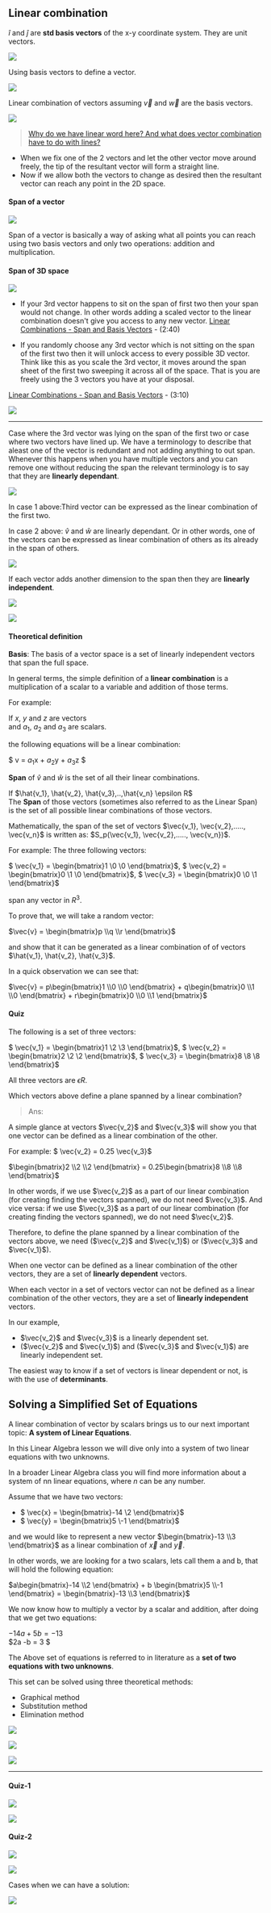 ## Linear combination

$\hat{i}$ and $\hat{j}$ are __std basis vectors__ of the x-y coordinate system. They are unit vectors.

![](images/10.PNG)

Using basis vectors to define a vector.

![](images/11.PNG)


Linear combination of vectors assuming $\vec{v}$ and $\vec{w}$ are the basis vectors.

![](images/12.PNG)

> [Why do we have linear word here? And what does vector combination have to do with lines?](https://youtu.be/fmal7UE7dEE)  
- When we fix one of the 2 vectors and let the other vector move around freely, the tip of the resultant vector will form a straight line.
- Now if we allow both the vectors to change as desired then the resultant vector can reach any point in the 2D space.

#### __Span of a vector__

![](images/13.PNG)

Span of a vector is basically a way of asking what all points you can reach using two basis vectors and only two operations: addition and multiplication.

#### Span of 3D space

![](images/14.PNG)

- If your 3rd vector happens to sit on the span of first two then your span would not change. In other words adding a scaled vector to the linear combination doesn't give you access to any new vector.
  [Linear Combinations - Span and Basis Vectors](https://youtu.be/RsKJNDTb8nw) - (2:40)

- If you randomly choose any 3rd vector which is not sitting on the span of the first two then it will unlock access to every possible 3D vector.  Think like this as you scale the 3rd vector, it moves around the span sheet of the first two sweeping it across all of the space. That is you are freely using the 3 vectors you have at your disposal.   

[Linear Combinations - Span and Basis Vectors](https://youtu.be/RsKJNDTb8nw) - (3:10)

![](images/15.PNG)

***

Case where the 3rd vector was lying on the span of the first two or case where two vectors have lined up. We have a terminology to describe that aleast one of the vector is redundant and not adding anything to out span. Whenever this happens when you have multiple vectors and you can remove one without reducing the span the relevant terminology is to say that they are __linearly dependant__.

![](images/16.PNG)

In case 1 above:Third vector can be expressed as the linear combination of the first two.

In case 2 above: $\hat{v}$ and $\hat{w}$ are linearly dependant. Or in other words, one of the vectors can be expressed as linear combination of others as its already in the span of others.

![](images/17.PNG)

If each vector adds another dimension to the span then they are __linearly independent__.

![](images/18.PNG)

![](images/19.PNG)

#### Theoretical definition  

 __Basis__: The basis of a vector space is a set of linearly independent vectors that span the full space.

In general terms, the simple definition of a __linear combination__ is a multiplication of a scalar to a variable and addition of those terms.

For example:

If _x_, _y_ and _z_ are vectors  
and $a_1$, $a_2$ and $a_3$ are scalars. 

the following equations will be a linear combination:

$ v =  $a_1$x + $a_2$y + $a_3$z   $


__Span__ of $\hat{v}$ and $\hat{w}$ is the set of all their linear combinations.

If $\hat{v_1}, \hat{v_2}, \hat{v_3},..,\hat{v_n} \epsilon R$  
The __Span__ of those vectors (sometimes also referred to as the Linear Span) is the set of all possible linear combinations of those vectors.

Mathematically, the span of the set of vectors $\vec{v_1}, \vec{v_2},....., \vec{v_n}$ is written as:  $S_p(\vec{v_1}, \vec{v_2},....., \vec{v_n})$.

For example:
The three following vectors:

$ \vec{v_1} = \begin{bmatrix}1 \\0 \\0 \end{bmatrix}$,
$ \vec{v_2} = \begin{bmatrix}0 \\1 \\0 \end{bmatrix}$,
$ \vec{v_3} = \begin{bmatrix}0 \\0 \\1 \end{bmatrix}$

span any vector in $R^3$.

To prove that, we will take a random vector:

$\vec{v} = \begin{bmatrix}p \\q \\r \end{bmatrix}$

and show that it can be generated as a linear combination of of vectors $\hat{v_1}, \hat{v_2}, \hat{v_3}$.

In a quick observation we can see that:

$\vec{v} = p\begin{bmatrix}1 \\0 \\0 \end{bmatrix} +  q\begin{bmatrix}0 \\1 \\0 \end{bmatrix} +  r\begin{bmatrix}0 \\0 \\1 \end{bmatrix}$

#### Quiz

The following is a set of three vectors:

$ \vec{v_1} = \begin{bmatrix}1 \\2 \\3 \end{bmatrix}$,
$ \vec{v_2} = \begin{bmatrix}2 \\2 \\2 \end{bmatrix}$,
$ \vec{v_3} = \begin{bmatrix}8 \\8 \\8 \end{bmatrix}$

All three vectors are $\epsilon R$.

Which vectors above define a plane spanned by a linear combination?

> Ans:

A simple glance at vectors $\vec{v_2}$ and $\vec{v_3}$ will show you that one vector can be defined as a linear combination of the other.

For example:
$ \vec{v_2} = 0.25 \vec{v_3}$

$\begin{bmatrix}2 \\2 \\2 \end{bmatrix} = 0.25\begin{bmatrix}8 \\8 \\8 \end{bmatrix}$

In other words, if we use $\vec{v_2}$ as a part of our linear combination (for creating finding the vectors spanned), we do not need $\vec{v_3}$. And vice versa: if we use $\vec{v_3}$ as a part of our linear combination (for creating finding the vectors spanned), we do not need $\vec{v_2}$.

Therefore, to define the plane spanned by a linear combination of the vectors above, we need ($\vec{v_2}$ and $\vec{v_1}$) or ($\vec{v_3}$ and $\vec{v_1}$).

When one vector can be defined as a linear combination of the other vectors, they are a set of __linearly dependent__ vectors.

When each vector in a set of vectors vector can not be defined as a linear combination of the other vectors, they are a set of __linearly independent__ vectors.

In our example,
- $\vec{v_2}$ and $\vec{v_3}$  is a linearly dependent set.
- ($\vec{v_2}$ and $\vec{v_1}$) and ($\vec{v_3}$ and $\vec{v_1}$) are linearly independent set.

The easiest way to know if a set of vectors is linear dependent or not, is with the use of __determinants__.

## Solving a Simplified Set of Equations
A linear combination of vector by scalars brings us to our next important topic: __A system of Linear Equations__.

In this Linear Algebra lesson we will dive only into a system of two linear equations with two unknowns.

In a broader Linear Algebra class you will find more information about a system of nn linear equations, where _n_ can be any number.

Assume that we have two vectors:

- $ \vec{x} = \begin{bmatrix}-14 \\2 \end{bmatrix}$
- $ \vec{y} = \begin{bmatrix}5 \\-1 \end{bmatrix}$

and we would like to represent a new vector
$\begin{bmatrix}-13 \\3 \end{bmatrix}$ as a linear combination of $\vec{x}$ and $\vec{y}$.

In other words, we are looking for a two scalars, lets call them a and b, that will hold the following equation:

$a\begin{bmatrix}-14 \\2 \end{bmatrix} + b \begin{bmatrix}5 \\-1 \end{bmatrix} = \begin{bmatrix}-13 \\3 \end{bmatrix}$

We now know how to multiply a vector by a scalar and addition, after doing that we get two equations:

$-14a + 5b = -13$  
$2a -b = 3 $

The Above set of equations is referred to in literature as a __set of two equations with two unknowns__.

This set can be solved using three theoretical methods:

- Graphical method
- Substitution method
- Elimination method

![](images/20.PNG)

![](images/21.PNG)

![](images/22.PNG)

***

#### Quiz-1

![](images/23.PNG)

![](images/24.PNG)

#### Quiz-2

![](images/25.PNG)

![](images/26.PNG)

Cases when we can have a solution:

![](images/27.PNG)


